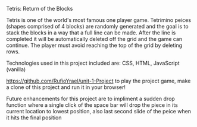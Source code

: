 Tetris: Return of the Blocks

Tetris is one of the world's most famous one player game. Tetrimino peices (shapes comprised of 4 blocks) are randomly generated and the goal is to stack the blocks in a way that a full line can be made. After the line is completed it will be automatically deleted off the grid and the game can continue. The player must avoid reaching the top of the grid by deleting rows.

Technologies used in this project included are: CSS, HTML, JavaScript (vanilla)

https://github.com/RufioYrael/unit-1-Project to play the project game, make a clone of this project and run it in your browser!

Future enhancements for this project are to impliment a sudden drop function where a single click of the space bar will drop the piece in its current location to lowest position, also last second slide of the peice when it hits the final position
